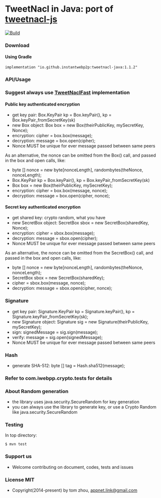 TweetNacl in Java: port of [tweetnacl-js](https://github.com/dchest/tweetnacl-js)
====================================================================

[![Build](https://github.com/sol4k/tweetnacl/actions/workflows/build.yml/badge.svg)](https://github.com/sol4k/tweetnacl/actions/workflows/build.yml)

### Download

#### Using Gradle

```
implementation "io.github.instantwebp2p:tweetnacl-java:1.1.2"
```

### API/Usage

### Suggest always use [TweetNaclFast](https://github.com/InstantWebP2P/tweetnacl-java/blob/master/src/main/java/com/iwebpp/crypto/TweetNaclFast.java) implementation

#### Public key authenticated encryption

* get key pair: Box.KeyPair kp = Box.keyPair(), kp = Box.keyPair_fromSecretKey(sk)
* new Box object: Box box = new Box(theirPublicKey, mySecretKey, Nonce);
* encryption: cipher = box.box(message);
* decryption: message = box.open(cipher);
* Nonce MUST be unique for ever message passed between same peers

As an alternative, the nonce can be omitted from the Box() call, and passed in the box and open calls, like:

* byte [] nonce = new byte[nonceLength], randombytes(theNonce, nonceLength);
* Box.KeyPair kp = Box.keyPair(), kp = Box.keyPair_fromSecretKey(sk)
* Box box = new Box(theirPublicKey, mySecretKey);
* encryption: cipher = box.box(message, nonce);
* decryption: message = box.open(cipher, nonce);



#### Secret key authenticated encryption

* get shared key: crypto random, what you have
* new SecretBox object: SecretBox sbox = new SecretBox(sharedKey, Nonce);
* encryption: cipher = sbox.box(message);
* decryption: message = sbox.open(cipher);
* Nonce MUST be unique for ever message passed between same peers

As an alternative, the nonce can be omitted from the SecretBox() call, and passed in the box and open calls, like:

* byte [] nonce = new byte[nonceLength], randombytes(theNonce, nonceLength);
* SecretBox sbox = new SecretBox(sharedKey);
* cipher = sbox.box(message, nonce);
* decryption: message = sbox.open(cipher, nonce);


### Signature

* get key pair: Signature.KeyPair kp = Signature.keyPair(), kp = Signature.keyPair_fromSecretKey(sk);
* new Signature object: Signature sig = new Signature(theirPublicKey, mySecretKey);
* sign: signedMessage = sig.sign(message);
* verify: message = sig.open(signedMessage);
* Nonce MUST be unique for ever message passed between same peers


### Hash

* generate SHA-512: byte [] tag = Hash.sha512(message);


### Refer to com.iwebpp.crypto.tests for details

### About Random generation 

* the library uses java.security.SecureRandom for key generation
* you can always use the library to generate key, or use a Crypto Random like java.security.SecureRandom


### Testing

In top directory:

    $ mvn test


### Support us

* Welcome contributing on document, codes, tests and issues



### License MIT

* Copyright(2014-present) by tom zhou, appnet.link@gmail.com


